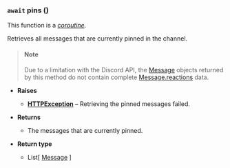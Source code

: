### `await` pins ()[](https://discordpy.readthedocs.io/en/v1.7.3/api.html#discord.abc.Messageable.pins)

This function is a [_coroutine_](https://docs.python.org/3/library/asyncio-task.html#coroutine).

Retrieves all messages that are currently pinned in the channel.

> #### Note
> 
> Due to a limitation with the Discord API, the [Message](discord/Discord%20Models/Message/Message) objects returned by this method do not contain complete [Message.reactions](discord/Discord%20Models/Message/reactions) data.

- **Raises**

	- [**HTTPException**](discord/Exceptions/HTTPException) – Retrieving the pinned messages failed.

- **Returns**

	- The messages that are currently pinned.

- **Return type**

	- List[ [Message](discord/Discord%20Models/Message/Message) ]

